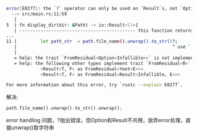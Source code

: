 ﻿```bash
error[E0277]: the `?` operator can only be used on `Result`s, not `Option`s, in a function that returns `Result`
  --> src/main.rs:11:59
   |
5  | fn display_dir(dir: &Path) -> io::Result<()>{
   | -------------------------------------------- this function returns a `Result`
...
11 |         let path_str  = path.file_name().unwrap().to_str()?;
   |                                                           ^ use `.ok_or(...)?` to provide an error compatible with `Result<(), std::io::Error>`
   |
   = help: the trait `FromResidual<Option<Infallible>>` is not implemented for `Result<(), std::io::Error>`
   = help: the following other types implement trait `FromResidual<R>`:
             <Result<T, F> as FromResidual<Yeet<E>>>
             <Result<T, F> as FromResidual<Result<Infallible, E>>>

For more information about this error, try `rustc --explain E0277`.
```

解决:

```rust
path.file_name().unwrap().to_str().unwrap();
```

error handling 问题，?抛出错误，但Option和Result不共用，放弃error处理，直接unwrap()取字符串

